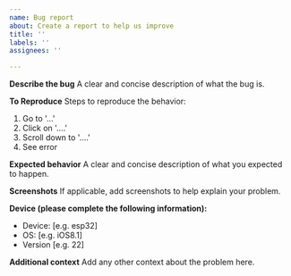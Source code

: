 ```yaml
---
name: Bug report
about: Create a report to help us improve
title: ''
labels: ''
assignees: ''

---
```


**Describe the bug**
A clear and concise description of what the bug is.

**To Reproduce**
Steps to reproduce the behavior:
1. Go to '...'
2. Click on '....'
3. Scroll down to '....'
4. See error

**Expected behavior**
A clear and concise description of what you expected to happen.

**Screenshots**
If applicable, add screenshots to help explain your problem.


**Device (please complete the following information):**
 - Device: [e.g. esp32]
 - OS: [e.g. iOS8.1]
 - Version [e.g. 22]

**Additional context**
Add any other context about the problem here.
